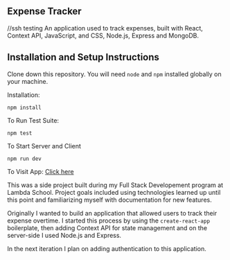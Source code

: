 ## Expense Tracker
//ssh testing
An application used to track expenses, built with React, Context API, JavaScript, and CSS, Node.js, Express and MongoDB. 

## Installation and Setup Instructions

Clone down this repository. You will need `node` and `npm` installed globally on your machine.  

Installation:

`npm install`  

To Run Test Suite:  

`npm test`  

To Start Server and Client

`npm run dev`  

To Visit App:
[Click here](https://priya-expensetracker-mern.herokuapp.com/)


This was a side project built during my Full Stack Developement program at Lambda School. Project goals included using technologies learned up until this point and familiarizing myself with documentation for new features.  

Originally I wanted to build an application that allowed users to track their expense overtime. I started this process by using the `create-react-app` boilerplate, then adding Context API for state management and on the server-side I used Node.js and Express. 

 In the next iteration I plan on adding authentication to this application.
